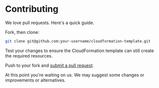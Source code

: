 # Contributing

We love pull requests. Here's a quick guide.

Fork, then clone:

```bash
git clone git@github.com:your-username/cloudformation-template.git
```

Test your changes to ensure the CloudFormation template can still create the required resources.

Push to your fork and [submit a pull request][pr].

[pr]: https://github.com/your-username/datadog-aws-controltower/compare/DataDog:master...master

At this point you're waiting on us. We may suggest some changes or improvements or alternatives.

